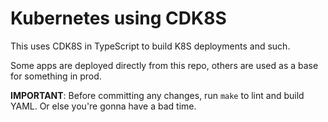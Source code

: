 # Kubernetes using CDK8S

This uses CDK8S in TypeScript to build K8S deployments and such.

Some apps are deployed directly from this repo, others are used as a base for something in prod.

**IMPORTANT**: Before committing any changes, run `make` to lint and build YAML. Or else
you're gonna have a bad time.

